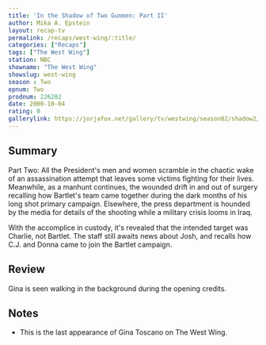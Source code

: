```yaml
---
title: 'In the Shadow of Two Gunmen: Part II'
author: Mika A. Epstein
layout: recap-tv
permalink: /recaps/west-wing/:title/
categories: ["Recaps"]
tags: ["The West Wing"]
station: NBC  
showname: "The West Wing"
showslug: west-wing  
season : Two  
epnum: Two  
prodnum: 226202
date: 2000-10-04
rating: 0
gallerylink: https://jorjafox.net/gallery/tv/westwing/season02/shadow2/
---
```


## Summary

Part Two: All the President's men and women scramble in the chaotic wake of an assassination attempt that leaves some victims fighting for their lives. Meanwhile, as a manhunt continues, the wounded drift in and out of surgery recalling how Bartlet's team came together during the dark months of his long shot primary campaign. Elsewhere, the press department is hounded by the media for details of the shooting while a military crisis looms in Iraq.

With the accomplice in custody, it's revealed that the intended target was Charlie, not Bartlet. The staff still awaits news about Josh, and recalls how C.J. and Donna came to join the Bartlet campaign.

## Review

Gina is seen walking in the background during the opening credits.

## Notes

* This is the last appearance of Gina Toscano on The West Wing.
